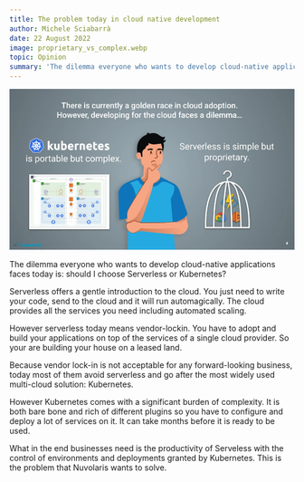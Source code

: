```yaml
---
title: The problem today in cloud native development
author: Michele Sciabarrà
date: 22 August 2022
image: proprietary_vs_complex.webp
topic: Opinion
summary: 'The dilemma everyone who wants to develop cloud-native applications faces today is: should I choose Serverless or Kubernetes?'
---
```


![proprietary vs complex](./proprietary_vs_complex.webp)

The dilemma everyone who wants to develop cloud-native applications faces today is: should I choose Serverless or Kubernetes?

Serverless offers a gentle introduction to the cloud. You just need to write your code, send to the cloud and it will run automagically. The cloud provides all the services you need including automated scaling.

However serverless today means vendor-lockin. You have to adopt and build your applications on top of the services of a single cloud provider. So your are building your house on a leased land.

Because vendor lock-in is not acceptable for any forward-looking business, today most of them avoid serverless and go after the most widely used multi-cloud solution: Kubernetes.

However Kubernetes comes with a significant burden of complexity. It is both bare bone and rich of different plugins so you have to configure and deploy a lot of services on it. It can take months before it is ready to be used.

What in the end businesses need is the productivity of Serveless with the control of environments and deployments granted by Kubernetes. This is the problem that Nuvolaris wants to solve.

